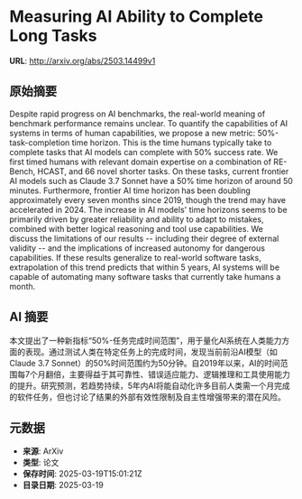 # Measuring AI Ability to Complete Long Tasks

**URL**: http://arxiv.org/abs/2503.14499v1

## 原始摘要

Despite rapid progress on AI benchmarks, the real-world meaning of benchmark
performance remains unclear. To quantify the capabilities of AI systems in
terms of human capabilities, we propose a new metric: 50%-task-completion time
horizon. This is the time humans typically take to complete tasks that AI
models can complete with 50% success rate. We first timed humans with relevant
domain expertise on a combination of RE-Bench, HCAST, and 66 novel shorter
tasks. On these tasks, current frontier AI models such as Claude 3.7 Sonnet
have a 50% time horizon of around 50 minutes. Furthermore, frontier AI time
horizon has been doubling approximately every seven months since 2019, though
the trend may have accelerated in 2024. The increase in AI models' time
horizons seems to be primarily driven by greater reliability and ability to
adapt to mistakes, combined with better logical reasoning and tool use
capabilities. We discuss the limitations of our results -- including their
degree of external validity -- and the implications of increased autonomy for
dangerous capabilities. If these results generalize to real-world software
tasks, extrapolation of this trend predicts that within 5 years, AI systems
will be capable of automating many software tasks that currently take humans a
month.


## AI 摘要

本文提出了一种新指标“50%-任务完成时间范围”，用于量化AI系统在人类能力方面的表现。通过测试人类在特定任务上的完成时间，发现当前前沿AI模型（如Claude 3.7 Sonnet）的50%时间范围约为50分钟。自2019年以来，AI的时间范围每7个月翻倍，主要得益于其可靠性、错误适应能力、逻辑推理和工具使用能力的提升。研究预测，若趋势持续，5年内AI将能自动化许多目前人类需一个月完成的软件任务，但也讨论了结果的外部有效性限制及自主性增强带来的潜在风险。

## 元数据

- **来源**: ArXiv
- **类型**: 论文
- **保存时间**: 2025-03-19T15:01:21Z
- **目录日期**: 2025-03-19
